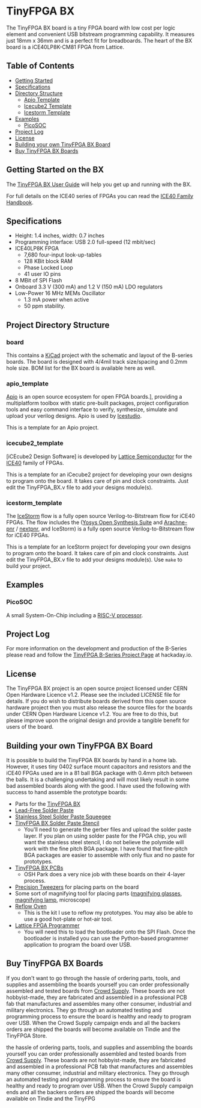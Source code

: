 # TinyFPGA BX
The TinyFPGA BX board is a tiny FPGA board with low cost per logic element and convenient USB bitstream programming capability.  It measures just 18mm x 36mm and is a perfect fit for breadboards. The heart of the BX board is a iCE40LP8K-CM81 FPGA from Lattice.  

## Table of Contents

* [Getting Started](#getting-started)
* [Specifications](#specifications)
* [Directory Structure](#directory-structure)
  * [Apio Template](#apio-template)
  * [Icecube2 Template](#icecube2-template)
  * [Icestorm Template](#icestorm-template)
* [Examples](#examples)
  * [PicoSOC](#picosoc)
* [Project Log](#project-logs)
* [License](#license)
* [Building your own TinyFPGA BX Board](#build-your-own)
* [Buy TinyFPGA BX Boards](#buy)


## <a name="getting-started"></a>Getting Started on the BX
The [TinyFPGA BX User Guide](https://tinyfpga.com/bx/guide.html) will help you get up and running with the BX. 

For full details on the ICE40 series of FPGAs you can read the [ICE40 Family Handbook](http://www.latticesemi.com/~/media/LatticeSemi/Documents/Handbooks/iCE40FamilyHandbook.pdf).

## <a name="specifications"></a>Specifications
- Height: 1.4 inches, width: 0.7 inches
- Programming interface: USB 2.0 full-speed (12 mbit/sec)
- ICE40LP8K FPGA
    - 7,680 four-input look-up-tables
    - 128 KBit block RAM
    - Phase Locked Loop
    - 41 user IO pins
- 8 MBit of SPI Flash
- Onboard 3.3 V (300 mA) and 1.2 V (150 mA) LDO regulators
- Low-Power 16 MHz MEMs Oscillator
    - 1.3 mA power when active
    - 50 ppm stability.

## <a name="directory-structure"></a>Project Directory Structure
### <a name="board"></a>board
This contains a [KiCad](http://kicad-pcb.org/) project with the schematic and layout of the B-series boards.  The board is designed with 4/4mil track size/spacing and 0.2mm hole size.  BOM list for the BX board is available here as well.

### <a name="apio-template"></a>apio_template
[Apio](https://github.com/FPGAwars/apio) is an open source ecosystem for open FPGA boards.], providing a multiplatform toolbox with static pre-built packages, project configuration tools and easy command interface to verify, synthesize, simulate and upload your verilog designs. Apio is used by [Icestudio](https://github.com/FPGAwars/icestudio).

This is a template for an Apio project.

### <a name="icecube2-template"></a>icecube2_template
[iCEcube2 Design Software] is developed by [Lattice Semiconductor](http://www.latticesemi.com/) for the [ICE40](http://www.latticesemi.com/en/Products/FPGAandCPLD/iCE40) family of FPGAs.

This is a template for an iCecube2 project for developing your own designs to program onto the board.  It takes care of pin and clock constraints.  Just edit the TinyFPGA_BX.v file to add your designs module(s).

### <a name="icestorm-template"></a>icestorm_template
The [IceStorm](http://www.clifford.at/icestorm/) flow is a fully open source Verilog-to-Bitstream flow for iCE40 FPGAs. The flow includes the ([Yosys Open Synthesis Suite](http://www.clifford.at/yosys/) and [Arachne-pnr](https://github.com/YosysHQ/arachne-pnr) / [nextpnr](https://github.com/YosysHQ/nextpnr), and IceStorm) is a fully open source Verilog-to-Bitstream flow for iCE40 FPGAs.

This is a template for an IceStorm project for developing your own designs to program onto the board.  It takes care of pin and clock constraints.  Just edit the TinyFPGA_BX.v file to add your designs module(s).  Use `make` to build your project.

## <a name="examples"></a>Examples

### <a name="picosoc"></a>PicoSOC
A small System-On-Chip including a [RISC-V processor](https://github.com/cliffordwolf/picorv32).

## <a name="project-log"></a>Project Log
For more information on the development and production of the B-Series please read and follow the [TinyFPGA B-Series Project Page](https://hackaday.io/project/26848-tinyfpga-b-series) at hackaday.io.

## <a namee="license"></a>License
The TinyFPGA BX project is an open source project licensed under CERN Open Hardware Licence v1.2.  Please see the included LICENSE file for details.  If you do wish to distribute boards derived from this open source hardware project then you must also release the source files for the boards under CERN Open Hardware Licence v1.2.  You are free to do this, but please improve upon the original design and provide a tangible benefit for users of the board.

## <a name="build-your-own"></a>Building your own TinyFPGA BX Board
It is possible to build the TinyFPGA BX boards by hand in a home lab.  However, it uses tiny 0402 surface mount capacitors and resistors and the iCE40 FPGAs used are in a 81 ball BGA package with 0.4mm pitch between the balls.  It is a challenging undertaking and will most likely result in some bad assembled boards along with the good.  I have used the following with success to hand assemble the prototype boards:
+ Parts for the [TinyFPGA BX](https://octopart.com/bom-tool/ALrZVouf)
+ [Lead-Free Solder Paste](https://www.amazon.com/gp/product/B00HKK6XHC)
+ [Stainless Steel Solder Paste Squeegee](http://dirtypcbs.com/store/details/14/solder-paste-squeegee)
+ [TinyFPGA BX Solder Paste Stencil](https://www.oshstencils.com)
  + You'll need to generate the gerber files and upload the solder paste layer.  If you plan on using solder paste for the FPGA chip, you will want the stainless steel stencil, I do not believe the polymide will work with the fine pitch BGA package.  I have found that fine-pitch BGA packages are easier to assemble with only flux and no paste for prototypes.
+ [TinyFPGA BX PCBs](https://oshpark.com/shared_projects/uMrRTfyL)
  + OSH Park does a very nice job with these boards on their 4-layer process.
+ [Precision Tweezers](https://www.amazon.com/Precision-Anti-static-Marrywindix-Electronics-Jewelry-making/dp/B00DVIEJ14) for placing parts on the board
+ Some sort of magnifying tool for placing parts ([magnifying glasses](https://www.amazon.com/dp/B01H8808H6), [magnifying lamp](https://www.amazon.com/Brightech-LightView-SuperBright-Magnifier-Adjustable/dp/B00UW2IRJ2), microscope)
+ [Reflow Oven](http://www.whizoo.com/)
  + This is the kit I use to reflow my prototypes.  You may also be able to use a good hot-plate or hot-air tool.
+ [Lattice FPGA Programmer](https://www.ebay.com/sch/i.html?_productid=533163279)
  + You will need this to load the bootloader onto the SPI Flash.  Once the bootloader is installed you can use the Python-based programmer application to program the board over USB.

## <a name="buy"></a>Buy TinyFPGA BX Boards
If you don't want to go through the hassle of ordering parts, tools, and supplies and assembling the boards yourself you can order professionally assembled and tested boards from [Crowd Supply](https://www.crowdsupply.com/tinyfpga/tinyfpga-bx).  These boards are not hobbyist-made, they are fabricated and assembled in a professional PCB fab that manufactures and assembles many other consumer, industrial and military electronics.  They go through an automated testing and programming process to ensure the board is healthy and ready to program over USB.  When the Crowd Supply campaign ends and all the backers orders are shipped the boards will become available on Tindie and the TinyFPGA Store.





 the hassle of ordering parts, tools, and supplies and assembling the boards yourself you can order professionally assembled and tested boards from [Crowd Supply](https://www.crowdsupply.com/tinyfpga/tinyfpga-bx).  These boards are not hobbyist-made, they are fabricated and assembled in a professional PCB fab that manufactures and assembles many other consumer, industrial and military electronics.  They go through an automated testing and programming process to ensure the board is healthy and ready to program over USB.  When the Crowd Supply campaign ends and all the backers orders are shipped the boards will become available on Tindie and the TinyFPG

